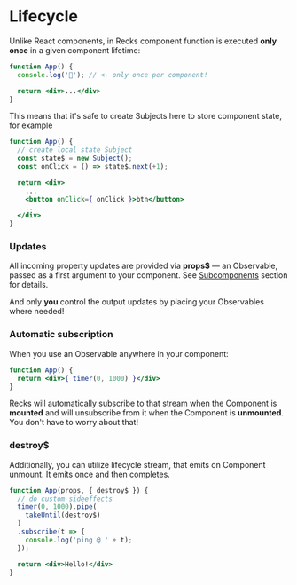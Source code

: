 # Lifecycle

Unlike React components, in Recks component function is executed **only once** in a given component lifetime:

```jsx
function App() {
  console.log('🦄'); // <- only once per component!

  return <div>...</div>
}
```

This means that it's safe to create Subjects here to store component state, for example

```jsx
function App() {
  // create local state Subject
  const state$ = new Subject();
  const onClick = () => state$.next(+1);

  return <div>
    ...
    <button onClick={ onClick }>btn</button>
    ...
  </div>
}
```

### Updates

All incoming property updates are provided via **props$** — an Observable, passed as a first argument to your component. See [Subcomponents](subcomponents.md) section for details.

And only **you** control the output updates by placing your Observables where needed!

### Automatic subscription

When you use an Observable anywhere in your component:

```jsx
function App() {
  return <div>{ timer(0, 1000) }</div>
}
```

Recks will automatically subscribe to that stream when the Component is **mounted** and will unsubscribe from it when the Component is **unmounted**. You don't have to worry about that!

### destroy$

Additionally, you can utilize lifecycle stream, that emits on Component unmount. It emits once and then completes.

```jsx
function App(props, { destroy$ }) {
  // do custom sideeffects
  timer(0, 1000).pipe(
    takeUntil(destroy$)
  )
  .subscribe(t => {
    console.log('ping @ ' + t);
  });

  return <div>Hello!</div>
}
```

